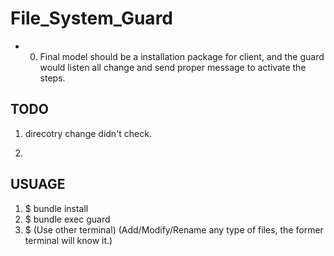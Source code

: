 # File_System_Guard
* 0. Final model should be a installation package for client, and the guard would listen all change and send proper message to activate the steps.

## TODO
1. direcotry change didn't check.

2.

## USUAGE
1. $ bundle install
2. $ bundle exec guard
3. $ (Use other terminal) (Add/Modify/Rename any type of files, the former terminal will know it.)
